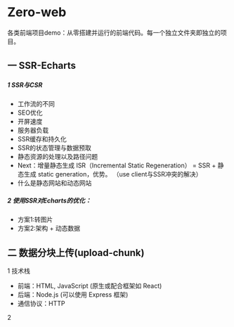 # Zero-web

各类前端项目demo：从零搭建并运行的前端代码。每一个独立文件夹即独立的项目。

##  一 SSR-Echarts

##### 1 SSR与CSR

- 工作流的不同
- SEO优化
- 开屏速度
- 服务器负载
- SSR缓存和持久化
- SSR的状态管理与数据预取
- 静态资源的处理以及路径问题
- Next：增量静态生成 ISR（Incremental Static Regeneration） = SSR + 静态生成 static generation，优势。 （use client与SSR冲突的解决）
- 什么是静态网站和动态网站

##### 2 使用SSR对Echarts的优化：

- 方案1:转图片
- 方案2:架构 + 动态数据


## 二 数据分块上传(upload-chunk)

1 技术栈

- 前端：HTML, JavaScript (原生或配合框架如 React)
- 后端：Node.js (可以使用 Express 框架)
- 通信协议：HTTP

2 
